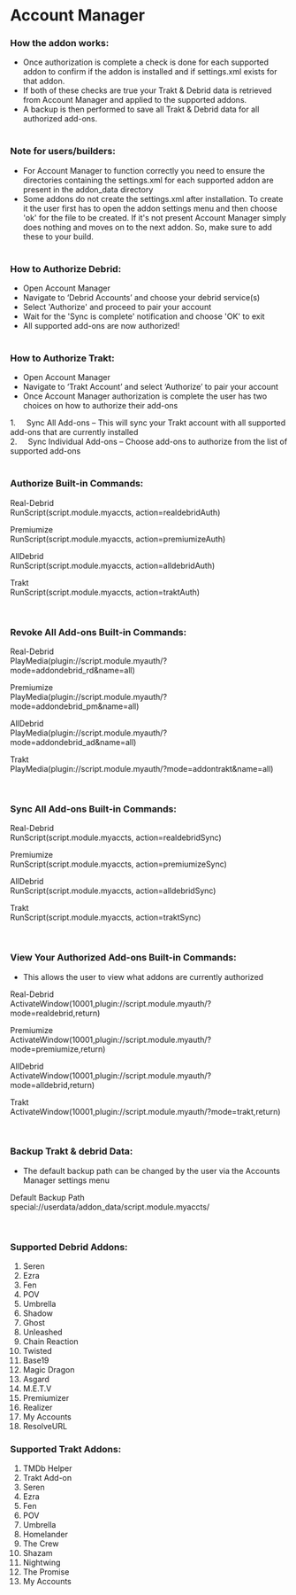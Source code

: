 # Account Manager

### How the addon works:
- Once authorization is complete a check is done for each supported addon to confirm if the addon is installed and if settings.xml exists for that addon.
- If both of these checks are true your Trakt & Debrid data is retrieved from Account Manager and applied to the supported addons.
- A backup is then performed to save all Trakt & Debrid data for all authorized add-ons.<br><br>

### Note for users/builders:
- For Account Manager to function correctly you need to ensure the directories containing the settings.xml for each supported addon are present in the addon_data directory
- Some addons do not create the settings.xml after installation. To create it the user first has to open the addon settings menu and then choose 'ok' for the file to be created. If it's not present Account Manager simply does nothing and moves on to the next addon. So, make sure to add these to your build.<br><br>


### How to Authorize Debrid:
<ul>
    <li>Open Account Manager</li>
    <li>Navigate to ‘Debrid Accounts’ and choose your debrid service(s)</li>
    <li>Select 'Authorize' and proceed to pair your account</li>
    <li>Wait for the 'Sync is complete' notification and choose 'OK' to exit</li>
    <li>All supported add-ons are now authorized!</li><br>
</ul>


### How to Authorize Trakt:
<ul>
    <li>Open Account Manager</li>
    <li>Navigate to ‘Trakt Account’ and select ‘Authorize’ to pair your account</li>
    <li>Once Account Manager authorization is complete the user has two choices on how to authorize their add-ons</li>
</ul>
1.&nbsp; &nbsp; &nbsp;Sync All Add-ons – This will sync your Trakt account with all supported add-ons that are currently installed<br>
2.&nbsp; &nbsp; &nbsp;Sync Individual Add-ons – Choose add-ons to authorize from the list of supported add-ons</pre><br><br>


### Authorize Built-in Commands:

<p>Real-Debrid<br>
RunScript(script.module.myaccts, action=realdebridAuth)</p>

<p>Premiumize<br>
RunScript(script.module.myaccts, action=premiumizeAuth)</p>

<p>AllDebrid<br>
RunScript(script.module.myaccts, action=alldebridAuth)</p>

<p>Trakt<br>
RunScript(script.module.myaccts, action=traktAuth)</p><br>


### Revoke All Add-ons Built-in Commands:

<p>Real-Debrid<br>
PlayMedia(plugin://script.module.myauth/?mode=addondebrid_rd&name=all)</p>

<p>Premiumize<br>
PlayMedia(plugin://script.module.myauth/?mode=addondebrid_pm&name=all)</p>

<p>AllDebrid<br>
PlayMedia(plugin://script.module.myauth/?mode=addondebrid_ad&name=all)</p>

<p>Trakt<br>
PlayMedia(plugin://script.module.myauth/?mode=addontrakt&name=all)</p><br>


### Sync All Add-ons Built-in Commands:<br>

<p>Real-Debrid<br>
RunScript(script.module.myaccts, action=realdebridSync)</p>

<p>Premiumize<br>
RunScript(script.module.myaccts, action=premiumizeSync)</p>

<p>AllDebrid<br>
RunScript(script.module.myaccts, action=alldebridSync)</p>

<p>Trakt<br>
RunScript(script.module.myaccts, action=traktSync)</p><br>


### View Your Authorized Add-ons Built-in Commands:<br>

- This allows the user to view what addons are currently authorized

<p>Real-Debrid<br>
ActivateWindow(10001,plugin://script.module.myauth/?mode=realdebrid,return)</p>

<p>Premiumize<br>
ActivateWindow(10001,plugin://script.module.myauth/?mode=premiumize,return)</p>

<p>AllDebrid<br>
ActivateWindow(10001,plugin://script.module.myauth/?mode=alldebrid,return)</p>

<p>Trakt<br>
ActivateWindow(10001,plugin://script.module.myauth/?mode=trakt,return)</p><br>


### Backup Trakt & debrid Data:

- The default backup path can be changed by the user via the Accounts Manager settings menu

<p>Default Backup Path<br>
special://userdata/addon_data/script.module.myaccts/</p><br>


### Supported Debrid Addons:

1.  Seren<br>                   
2.  Ezra<br>                    
3.  Fen<br>
4.  POV<br>                     
5.  Umbrella<br>             
6.  Shadow<br>               
7.  Ghost<br>                  
8.  Unleashed<br>             
9.  Chain Reaction<br> 
10. Twisted<br>
11. Base19<br>
12. Magic Dragon<br>
13. Asgard<br>
14. M.E.T.V<br>
15. Premiumizer<br>
16. Realizer<br>
17. My Accounts<br>
18. ResolveURL


### Supported Trakt Addons:

1.  TMDb Helper<br>
2.  Trakt Add-on<br> 
3.  Seren<br>                   
4.  Ezra<br>
5.  Fen<br>
6.  POV<br>                   
7.  Umbrella<br>             
8.  Homelander<br>               
9.  The Crew<br>                  
10. Shazam<br>             
11. Nightwing<br> 
12. The Promise<br>
13. My Accounts